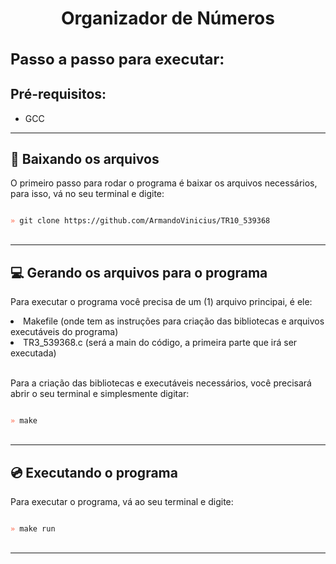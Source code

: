 <h1 align="center">Organizador de Números</h1>

<h1 style="font-size: 24px">Passo a passo para executar:</h1>
<h2>Pré-requisitos:</h2>

- <p>GCC</p>

<hr>
<h2>📂 Baixando os arquivos</h2>
<p>O primeiro passo para rodar o programa é baixar os arquivos necessários, para isso, vá no seu terminal e digite:</p>

<code>
<span style="color: tomato">»</span> git clone https://github.com/ArmandoVinicius/TR10_539368
</code>
<br>

<hr>

<h2>💻 Gerando os arquivos para o programa</h2>
<p>Para executar o programa você precisa de um (1) arquivo principai, é ele:</p>
<li>Makefile (onde tem as instruções para criação das bibliotecas e arquivos executáveis do programa)</li>
<li>TR3_539368.c (será a main do código, a primeira parte que irá ser executada)</li>

<br>
<p>Para a criação das bibliotecas e executáveis necessários, você precisará abrir o seu terminal e simplesmente digitar:
</p>
<code>
<span style="color: tomato">»</span> make
</code>

<br>
<hr>
<h2>💿 Executando o programa</h2>
<p>Para executar o programa, vá ao seu terminal e digite:</p>
<code>
<span style="color: tomato">»</span> make run
</code>

<br>
<hr>